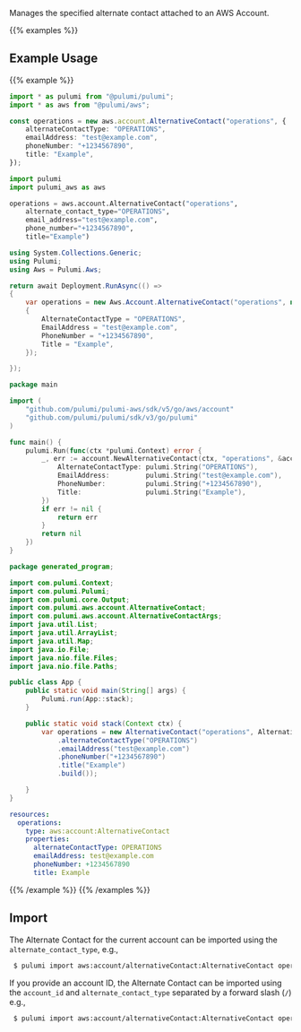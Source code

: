 Manages the specified alternate contact attached to an AWS Account.

{{% examples %}}
## Example Usage
{{% example %}}

```typescript
import * as pulumi from "@pulumi/pulumi";
import * as aws from "@pulumi/aws";

const operations = new aws.account.AlternativeContact("operations", {
    alternateContactType: "OPERATIONS",
    emailAddress: "test@example.com",
    phoneNumber: "+1234567890",
    title: "Example",
});
```
```python
import pulumi
import pulumi_aws as aws

operations = aws.account.AlternativeContact("operations",
    alternate_contact_type="OPERATIONS",
    email_address="test@example.com",
    phone_number="+1234567890",
    title="Example")
```
```csharp
using System.Collections.Generic;
using Pulumi;
using Aws = Pulumi.Aws;

return await Deployment.RunAsync(() => 
{
    var operations = new Aws.Account.AlternativeContact("operations", new()
    {
        AlternateContactType = "OPERATIONS",
        EmailAddress = "test@example.com",
        PhoneNumber = "+1234567890",
        Title = "Example",
    });

});
```
```go
package main

import (
	"github.com/pulumi/pulumi-aws/sdk/v5/go/aws/account"
	"github.com/pulumi/pulumi/sdk/v3/go/pulumi"
)

func main() {
	pulumi.Run(func(ctx *pulumi.Context) error {
		_, err := account.NewAlternativeContact(ctx, "operations", &account.AlternativeContactArgs{
			AlternateContactType: pulumi.String("OPERATIONS"),
			EmailAddress:         pulumi.String("test@example.com"),
			PhoneNumber:          pulumi.String("+1234567890"),
			Title:                pulumi.String("Example"),
		})
		if err != nil {
			return err
		}
		return nil
	})
}
```
```java
package generated_program;

import com.pulumi.Context;
import com.pulumi.Pulumi;
import com.pulumi.core.Output;
import com.pulumi.aws.account.AlternativeContact;
import com.pulumi.aws.account.AlternativeContactArgs;
import java.util.List;
import java.util.ArrayList;
import java.util.Map;
import java.io.File;
import java.nio.file.Files;
import java.nio.file.Paths;

public class App {
    public static void main(String[] args) {
        Pulumi.run(App::stack);
    }

    public static void stack(Context ctx) {
        var operations = new AlternativeContact("operations", AlternativeContactArgs.builder()        
            .alternateContactType("OPERATIONS")
            .emailAddress("test@example.com")
            .phoneNumber("+1234567890")
            .title("Example")
            .build());

    }
}
```
```yaml
resources:
  operations:
    type: aws:account:AlternativeContact
    properties:
      alternateContactType: OPERATIONS
      emailAddress: test@example.com
      phoneNumber: +1234567890
      title: Example
```
{{% /example %}}
{{% /examples %}}

## Import

The Alternate Contact for the current account can be imported using the `alternate_contact_type`, e.g.,

```sh
 $ pulumi import aws:account/alternativeContact:AlternativeContact operations OPERATIONS
```

 If you provide an account ID, the Alternate Contact can be imported using the `account_id` and `alternate_contact_type` separated by a forward slash (`/`) e.g.,

```sh
 $ pulumi import aws:account/alternativeContact:AlternativeContact operations 1234567890/OPERATIONS
```

 